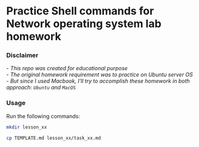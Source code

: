 # Practice Shell commands for Network operating system lab homework

<h3>Disclaimer</h3>

\- *This repo was created for educational purpose* <br/>
\- *The original homework requirement was to practice on Ubuntu server OS* <br/>
\- *But since I used Macbook, I'll try to accomplish these homework in both approach: `Ubuntu` and `MacOS`*

<h3>Usage</h3>

Run the following commands:
```sh
mkdir lesson_xx
```
```sh
cp TEMPLATE.md lesson_xx/task_xx.md
```